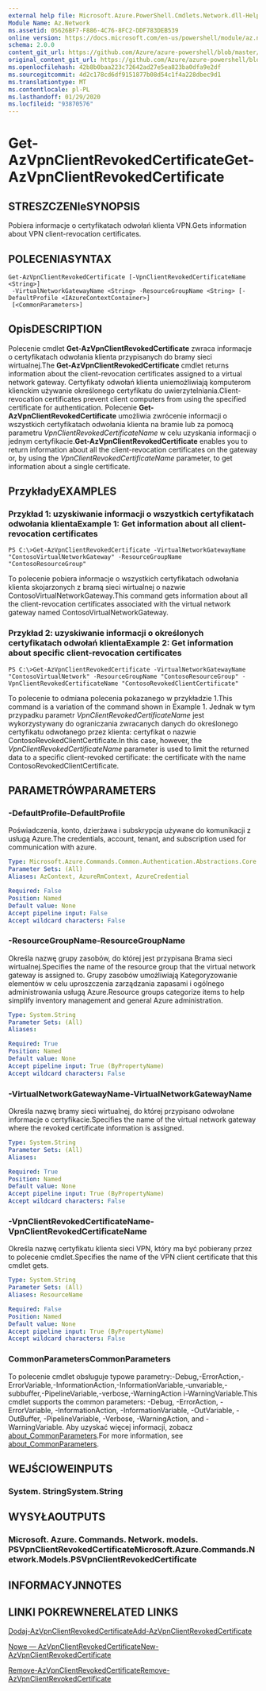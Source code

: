 ```yaml
---
external help file: Microsoft.Azure.PowerShell.Cmdlets.Network.dll-Help.xml
Module Name: Az.Network
ms.assetid: 05626BF7-F886-4C76-8FC2-DDF783DEB539
online version: https://docs.microsoft.com/en-us/powershell/module/az.network/get-azvpnclientrevokedcertificate
schema: 2.0.0
content_git_url: https://github.com/Azure/azure-powershell/blob/master/src/Network/Network/help/Get-AzVpnClientRevokedCertificate.md
original_content_git_url: https://github.com/Azure/azure-powershell/blob/master/src/Network/Network/help/Get-AzVpnClientRevokedCertificate.md
ms.openlocfilehash: 42b8b0baa223c72642ad27e5ea823ba0dfa9e2df
ms.sourcegitcommit: 4d2c178cd6df9151877b08d54c1f4a228dbec9d1
ms.translationtype: MT
ms.contentlocale: pl-PL
ms.lasthandoff: 01/29/2020
ms.locfileid: "93870576"
---
```

# <span data-ttu-id="73c46-101">Get-AzVpnClientRevokedCertificate</span><span class="sxs-lookup"><span data-stu-id="73c46-101">Get-AzVpnClientRevokedCertificate</span></span>

## <span data-ttu-id="73c46-102">STRESZCZENIe</span><span class="sxs-lookup"><span data-stu-id="73c46-102">SYNOPSIS</span></span>
<span data-ttu-id="73c46-103">Pobiera informacje o certyfikatach odwołań klienta VPN.</span><span class="sxs-lookup"><span data-stu-id="73c46-103">Gets information about VPN client-revocation certificates.</span></span>

## <span data-ttu-id="73c46-104">POLECENIA</span><span class="sxs-lookup"><span data-stu-id="73c46-104">SYNTAX</span></span>

```
Get-AzVpnClientRevokedCertificate [-VpnClientRevokedCertificateName <String>]
 -VirtualNetworkGatewayName <String> -ResourceGroupName <String> [-DefaultProfile <IAzureContextContainer>]
 [<CommonParameters>]
```

## <span data-ttu-id="73c46-105">Opis</span><span class="sxs-lookup"><span data-stu-id="73c46-105">DESCRIPTION</span></span>
<span data-ttu-id="73c46-106">Polecenie cmdlet **Get-AzVpnClientRevokedCertificate** zwraca informacje o certyfikatach odwołania klienta przypisanych do bramy sieci wirtualnej.</span><span class="sxs-lookup"><span data-stu-id="73c46-106">The **Get-AzVpnClientRevokedCertificate** cmdlet returns information about the client-revocation certificates assigned to a virtual network gateway.</span></span>
<span data-ttu-id="73c46-107">Certyfikaty odwołań klienta uniemożliwiają komputerom klienckim używanie określonego certyfikatu do uwierzytelniania.</span><span class="sxs-lookup"><span data-stu-id="73c46-107">Client-revocation certificates prevent client computers from using the specified certificate for authentication.</span></span>
<span data-ttu-id="73c46-108">Polecenie **Get-AzVpnClientRevokedCertificate** umożliwia zwrócenie informacji o wszystkich certyfikatach odwołania klienta na bramie lub za pomocą parametru *VpnClientRevokedCertificateName* w celu uzyskania informacji o jednym certyfikacie.</span><span class="sxs-lookup"><span data-stu-id="73c46-108">**Get-AzVpnClientRevokedCertificate** enables you to return information about all the client-revocation certificates on the gateway or, by using the *VpnClientRevokedCertificateName* parameter, to get information about a single certificate.</span></span>

## <span data-ttu-id="73c46-109">Przykłady</span><span class="sxs-lookup"><span data-stu-id="73c46-109">EXAMPLES</span></span>

### <span data-ttu-id="73c46-110">Przykład 1: uzyskiwanie informacji o wszystkich certyfikatach odwołania klienta</span><span class="sxs-lookup"><span data-stu-id="73c46-110">Example 1: Get information about all client-revocation certificates</span></span>
```
PS C:\>Get-AzVpnClientRevokedCertificate -VirtualNetworkGatewayName "ContosoVirtualNetworkGateway" -ResourceGroupName "ContosoResourceGroup"
```

<span data-ttu-id="73c46-111">To polecenie pobiera informacje o wszystkich certyfikatach odwołania klienta skojarzonych z bramą sieci wirtualnej o nazwie ContosoVirtualNetworkGateway.</span><span class="sxs-lookup"><span data-stu-id="73c46-111">This command gets information about all the client-revocation certificates associated with the virtual network gateway named ContosoVirtualNetworkGateway.</span></span>

### <span data-ttu-id="73c46-112">Przykład 2: uzyskiwanie informacji o określonych certyfikatach odwołań klienta</span><span class="sxs-lookup"><span data-stu-id="73c46-112">Example 2: Get information about specific client-revocation certificates</span></span>
```
PS C:\>Get-AzVpnClientRevokedCertificate -VirtualNetworkGatewayName "ContosoVirtualNetwork" -ResourceGroupName "ContosoResourceGroup" -VpnClientRevokedCertificateName "ContosoRevokedClientCertificate"
```

<span data-ttu-id="73c46-113">To polecenie to odmiana polecenia pokazanego w przykładzie 1.</span><span class="sxs-lookup"><span data-stu-id="73c46-113">This command is a variation of the command shown in Example 1.</span></span>
<span data-ttu-id="73c46-114">Jednak w tym przypadku parametr *VpnClientRevokedCertificateName* jest wykorzystywany do ograniczania zwracanych danych do określonego certyfikatu odwołanego przez klienta: certyfikat o nazwie ContosoRevokedClientCertificate.</span><span class="sxs-lookup"><span data-stu-id="73c46-114">In this case, however, the *VpnClientRevokedCertificateName* parameter is used to limit the returned data to a specific client-revoked certificate: the certificate with the name ContosoRevokedClientCertificate.</span></span>

## <span data-ttu-id="73c46-115">PARAMETRÓW</span><span class="sxs-lookup"><span data-stu-id="73c46-115">PARAMETERS</span></span>

### <span data-ttu-id="73c46-116">-DefaultProfile</span><span class="sxs-lookup"><span data-stu-id="73c46-116">-DefaultProfile</span></span>
<span data-ttu-id="73c46-117">Poświadczenia, konto, dzierżawa i subskrypcja używane do komunikacji z usługą Azure.</span><span class="sxs-lookup"><span data-stu-id="73c46-117">The credentials, account, tenant, and subscription used for communication with azure.</span></span>

```yaml
Type: Microsoft.Azure.Commands.Common.Authentication.Abstractions.Core.IAzureContextContainer
Parameter Sets: (All)
Aliases: AzContext, AzureRmContext, AzureCredential

Required: False
Position: Named
Default value: None
Accept pipeline input: False
Accept wildcard characters: False
```

### <span data-ttu-id="73c46-118">-ResourceGroupName</span><span class="sxs-lookup"><span data-stu-id="73c46-118">-ResourceGroupName</span></span>
<span data-ttu-id="73c46-119">Określa nazwę grupy zasobów, do której jest przypisana Brama sieci wirtualnej.</span><span class="sxs-lookup"><span data-stu-id="73c46-119">Specifies the name of the resource group that the virtual network gateway is assigned to.</span></span>
<span data-ttu-id="73c46-120">Grupy zasobów umożliwiają Kategoryzowanie elementów w celu uproszczenia zarządzania zapasami i ogólnego administrowania usługą Azure.</span><span class="sxs-lookup"><span data-stu-id="73c46-120">Resource groups categorize items to help simplify inventory management and general Azure administration.</span></span>

```yaml
Type: System.String
Parameter Sets: (All)
Aliases:

Required: True
Position: Named
Default value: None
Accept pipeline input: True (ByPropertyName)
Accept wildcard characters: False
```

### <span data-ttu-id="73c46-121">-VirtualNetworkGatewayName</span><span class="sxs-lookup"><span data-stu-id="73c46-121">-VirtualNetworkGatewayName</span></span>
<span data-ttu-id="73c46-122">Określa nazwę bramy sieci wirtualnej, do której przypisano odwołane informacje o certyfikacie.</span><span class="sxs-lookup"><span data-stu-id="73c46-122">Specifies the name of the virtual network gateway where the revoked certificate information is assigned.</span></span>

```yaml
Type: System.String
Parameter Sets: (All)
Aliases:

Required: True
Position: Named
Default value: None
Accept pipeline input: True (ByPropertyName)
Accept wildcard characters: False
```

### <span data-ttu-id="73c46-123">-VpnClientRevokedCertificateName</span><span class="sxs-lookup"><span data-stu-id="73c46-123">-VpnClientRevokedCertificateName</span></span>
<span data-ttu-id="73c46-124">Określa nazwę certyfikatu klienta sieci VPN, który ma być pobierany przez to polecenie cmdlet.</span><span class="sxs-lookup"><span data-stu-id="73c46-124">Specifies the name of the VPN client certificate that this cmdlet gets.</span></span>

```yaml
Type: System.String
Parameter Sets: (All)
Aliases: ResourceName

Required: False
Position: Named
Default value: None
Accept pipeline input: True (ByPropertyName)
Accept wildcard characters: False
```

### <span data-ttu-id="73c46-125">CommonParameters</span><span class="sxs-lookup"><span data-stu-id="73c46-125">CommonParameters</span></span>
<span data-ttu-id="73c46-126">To polecenie cmdlet obsługuje typowe parametry:-Debug,-ErrorAction,-ErrorVariable,-InformationAction,-InformationVariable,-unvariable,-subbuffer,-PipelineVariable,-verbose,-WarningAction i-WarningVariable.</span><span class="sxs-lookup"><span data-stu-id="73c46-126">This cmdlet supports the common parameters: -Debug, -ErrorAction, -ErrorVariable, -InformationAction, -InformationVariable, -OutVariable, -OutBuffer, -PipelineVariable, -Verbose, -WarningAction, and -WarningVariable.</span></span> <span data-ttu-id="73c46-127">Aby uzyskać więcej informacji, zobacz [about_CommonParameters](https://go.microsoft.com/fwlink/?LinkID=113216).</span><span class="sxs-lookup"><span data-stu-id="73c46-127">For more information, see [about_CommonParameters](https://go.microsoft.com/fwlink/?LinkID=113216).</span></span>

## <span data-ttu-id="73c46-128">WEJŚCIOWE</span><span class="sxs-lookup"><span data-stu-id="73c46-128">INPUTS</span></span>

### <span data-ttu-id="73c46-129">System. String</span><span class="sxs-lookup"><span data-stu-id="73c46-129">System.String</span></span>

## <span data-ttu-id="73c46-130">WYSYŁA</span><span class="sxs-lookup"><span data-stu-id="73c46-130">OUTPUTS</span></span>

### <span data-ttu-id="73c46-131">Microsoft. Azure. Commands. Network. models. PSVpnClientRevokedCertificate</span><span class="sxs-lookup"><span data-stu-id="73c46-131">Microsoft.Azure.Commands.Network.Models.PSVpnClientRevokedCertificate</span></span>

## <span data-ttu-id="73c46-132">INFORMACYJN</span><span class="sxs-lookup"><span data-stu-id="73c46-132">NOTES</span></span>

## <span data-ttu-id="73c46-133">LINKI POKREWNE</span><span class="sxs-lookup"><span data-stu-id="73c46-133">RELATED LINKS</span></span>

[<span data-ttu-id="73c46-134">Dodaj-AzVpnClientRevokedCertificate</span><span class="sxs-lookup"><span data-stu-id="73c46-134">Add-AzVpnClientRevokedCertificate</span></span>](./Add-AzVpnClientRevokedCertificate.md)

[<span data-ttu-id="73c46-135">Nowe — AzVpnClientRevokedCertificate</span><span class="sxs-lookup"><span data-stu-id="73c46-135">New-AzVpnClientRevokedCertificate</span></span>](./New-AzVpnClientRevokedCertificate.md)

[<span data-ttu-id="73c46-136">Remove-AzVpnClientRevokedCertificate</span><span class="sxs-lookup"><span data-stu-id="73c46-136">Remove-AzVpnClientRevokedCertificate</span></span>](./Remove-AzVpnClientRevokedCertificate.md)


